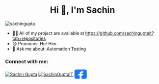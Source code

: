 <h1 align="center"> Hi 👋, I'm Sachin</h1> 
<p align="left"> <img src="https://komarev.com/ghpvc/?username=sacguptait&label=Profile%20views&color=0e75b6&style=flat" alt="sachingupta" /> </p>  

- 👨‍💻 All of my project are available at https://github.com/sachinguptait?tab=repositories
- 😄 Pronouns: He/ Him
- 💬 Ask me about: Automation Testing

<h3 align="left">Connect with me:</h3>  
<p align="left">  
<a href="https://www.linkedin.com/in/sachinguptait/" target="blank"><img align="center" src="https://raw.githubusercontent.com/rahuldkjain/github-profile-readme-generator/master/src/images/icons/Social/linked-in-alt.svg" alt="Sachin Gupta" height="30" width="40" /></a>
<a href="https://www.youtube.com/SachinGuptaIT" target="blank"><img align="center" src="https://raw.githubusercontent.com/rahuldkjain/github-profile-readme-generator/master/src/images/icons/Social/youtube.svg" alt="SachinGuptaIT" height="30" width="40" /></a>
<a href="https://www.facebook.com/groups/automationchampions" target="blank"><img align="center" src="https://github.com/edent/SuperTinyIcons/blob/master/images/svg/facebook.svg" alt="automationchampions" height="30" width="40" /></a>
  
  

<!--
**sachinguptait/sachinguptait** is a ✨ _special_ ✨ repository because its `README.md` (this file) appears on your GitHub profile.

Here are some ideas to get you started:

- 🔭 I’m currently working on ...
- 🌱 I’m currently learning ...
- 👯 I’m looking to collaborate on ...
- 🤔 I’m looking for help with ...
- 💬 Ask me about ...
- 📫 How to reach me: ...
- 😄 Pronouns: ...
- ⚡ Fun fact: ...
-->

